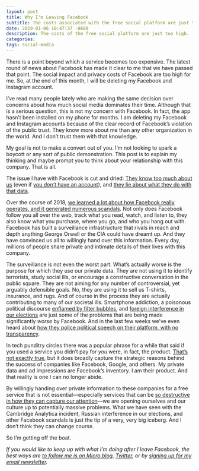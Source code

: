 ```yaml
---
layout: post
title: Why I'm Leaving Facebook
subtitle: The costs associated with the free social platform are just too high
date: 2019-01-06 10:47:37 -0600
description: The costs of the free social platform are just too high.
categories:
tags: social-media
---
```


There is a point beyond which a service becomes too expensive. The latest round of news about Facebook has made it clear to me that we have passed that point. The social impact and privacy costs of Facebook are too high for me. So, at the end of this month, I will be deleting my Facebook and Instagram account.

I’ve read many people lately who are making the same decision over concerns about how much social media dominates their time. Although that is a serious question, this is not my concern with Facebook. In fact, the app hasn’t been installed on my phone for months. I am deleting my Facebook and Instagram accounts because of the clear record of Facebook’s violation of the public trust. They know more about me than any other organization in the world. And I don’t trust them with that knowledge.

My goal is not to make a convert out of you. I’m not looking to spark a boycott or any sort of public demonstration. This post is to explain my thinking and maybe prompt you to think about your relationship with this company. That is all.

The issue I have with Facebook is cut and dried: [They know too much about us](https://www.axios.com/facebook-personal-data-scope-suer-privacy-de15c860-9153-45b6-95e8-ddac8cd47c34.html) (even if [you *don’t* have an account](https://www.theguardian.com/technology/2018/apr/17/facebook-admits-tracking-users-and-non-users-off-site)), and [they lie about what they do with that data](https://www.nytimes.com/2018/12/18/technology/facebook-privacy.html).

Over the course of 2018, [we learned a lot about how Facebook really operates, and it generated numerous scandals](https://www.nbcnews.com/tech/tech-news/facebook-s-2018-timeline-scandals-hearings-security-bugs-n952796). Not only does Facebook follow you all over the web, track what you read, watch, and listen to, they also know what you purchase, where you go, and who you hang out with. Facebook has built a surveillance infrastructure that rivals in reach and depth anything George Orwell or the CIA could have dreamt up. And they have convinced us all to willingly hand over this information. Every day, millions of people share private and intimate details of their lives with this company.

The surveillance is not even the worst part. What’s actually worse is the purpose for which they use our private data. They are not using it to identify terrorists, study social ills, or encourage a constructive conversation in the public square. They are not aiming for any number of controversial, yet arguably defensible goals. No, they are using it to sell us T-shirts, insurance, and rugs. And of course in the process they are actually contributing to many of our societal ills. Smartphone addiction, a poisonous political discourse [enflamed by filter bubbles](https://stratechery.com/2016/fake-news/), and [foreign interference in our elections](https://www.nytimes.com/2017/09/07/us/politics/russia-facebook-twitter-election.html) are just some of the problems that are being made significantly *worse* by Facebook. And in the last few weeks we’ve even heard about [how they police political speech on their platform, with no transparency](https://www.nytimes.com/2018/12/27/world/facebook-moderators.html).

In tech punditry circles there was a popular phrase for a while that said if you used a service you didn’t pay for *you* were, in fact, the product. [That’s not exactly true](https://stratechery.com/2018/data-factories/), but it does broadly capture the strategic reasons behind the success of companies like Facebook, Google, and others. My private data and ad impressions are Facebook’s inventory. I am their product. And that reality is one I can no longer abide.

By willingly handing over private information to these companies for a free service that is not essential—especially services that can be [so destructive in how they can capture our attention](https://www.forbes.com/sites/alicegwalton/2017/06/30/a-run-down-of-social-medias-effects-on-our-mental-health/#5b9200e42e5a)—we are opening ourselves and our culture up to potentially massive problems. What we have seen with the Cambridge Analytica incident, Russian interference in our elections, and other Facebook scandals is just the tip of a very, very big iceberg. And I don’t think they can change course.

So I’m getting off the boat.

*If you would like to keep up with what I’m doing after I leave Facebook, the best ways are [to follow me is on Micro.blog](https://micro.blog/blundin), [Twitter](http://twitter.com/blundin), or  by [signing up for my email newsletter](https://buttondown.email/blundin).*
